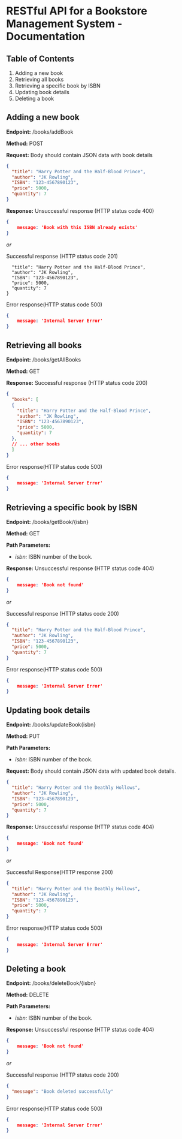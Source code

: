 # RESTful API for a Bookstore Management System - Documentation

## Table of Contents
1. Adding a new book
2. Retrieving all books
3. Retrieving a specific book by ISBN
4. Updating book details
5. Deleting a book

## Adding a new book
**Endpoint:** /books/addBook

**Method:** POST

**Request:** Body should contain JSON data with book details
```.json
{
  "title": "Harry Potter and the Half-Blood Prince",
  "author": "JK Rowling",
  "ISBN": "123-4567890123",
  "price": 5000,
  "quantity": 7
}
```


**Response:** Unsuccessful response (HTTP status code 400)
```.json
{ 
    message: 'Book with this ISBN already exists' 
}
```
*or*

Successful response (HTTP status code 201)
```{
  "title": "Harry Potter and the Half-Blood Prince",
  "author": "JK Rowling",
  "ISBN": "123-4567890123",
  "price": 5000,
  "quantity": 7
}
```

Error response(HTTP status code 500)
```.json
{ 
    message: 'Internal Server Error' 
}
```

## Retrieving all books
**Endpoint:** /books/getAllBooks

**Method:** GET

**Response:** Successful response (HTTP status code 200)
```.json
{
  "books": [
  {
    "title": "Harry Potter and the Half-Blood Prince",
    "author": "JK Rowling",
    "ISBN": "123-4567890123",
    "price": 5000,
    "quantity": 7
  },
  // ... other books
  ]
}
```

Error response(HTTP status code 500)
```.json
{ 
    message: 'Internal Server Error' 
}
```

## Retrieving a specific book by ISBN
**Endpoint:** /books/getBook/{isbn}

**Method:** GET

**Path Parameters:**
- *isbn:* ISBN number of the book.

**Response:** Unsuccessful response (HTTP status code 404)
```.json
{ 
    message: 'Book not found' 
}
```

*or*

Successful response (HTTP status code 200)
```.json
{
  "title": "Harry Potter and the Half-Blood Prince",
  "author": "JK Rowling",
  "ISBN": "123-4567890123",
  "price": 5000,
  "quantity": 7
}
```
Error response(HTTP status code 500)
```.json
{ 
    message: 'Internal Server Error' 
}
```

## Updating book details
**Endpoint:** /books/updateBook{isbn}

**Method:** PUT

**Path Parameters:**
- *isbn:* ISBN number of the book.

**Request:** Body should contain JSON data with updated book details.
```.json
{
  "title": "Harry Potter and the Deathly Hollows",
  "author": "JK Rowling",
  "ISBN": "123-4567890123",
  "price": 5000,
  "quantity": 7
}
```

**Response:** Unsuccessful response (HTTP status code 404)
```.json
{ 
    message: 'Book not found' 
}
```

*or*

Successful Response(HTTP response 200)
```.json
{
  "title": "Harry Potter and the Deathly Hollows",
  "author": "JK Rowling",
  "ISBN": "123-4567890123",
  "price": 5000,
  "quantity": 7
}
```

Error response(HTTP status code 500)
```.json
{ 
    message: 'Internal Server Error' 
}
```

## Deleting a book
**Endpoint:** /books/deleteBook/{isbn}

**Method:** DELETE

**Path Parameters:**
- *isbn:* ISBN number of the book.


**Response:** Unsuccessful response (HTTP status code 404)
```.json
{ 
    message: 'Book not found' 
}
```
*or*

Successful response (HTTP status code 200)
```.json
{
  "message": "Book deleted successfully"
}
```

Error response(HTTP status code 500)
```.json
{ 
    message: 'Internal Server Error' 
}
```